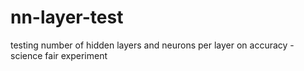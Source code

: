 # nn-layer-test
testing number of hidden layers and neurons per layer on accuracy - 
science fair experiment
